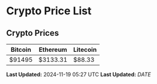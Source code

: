 # Crypto Price List

## Crypto Prices
| Bitcoin | Ethereum | Litecoin |
| ------- | -------- | -------- |
| $91495 | $3133.31 | $88.33 |
**Last Updated:** 2024-11-19 05:27 UTC
**Last Updated:** $DATE$
